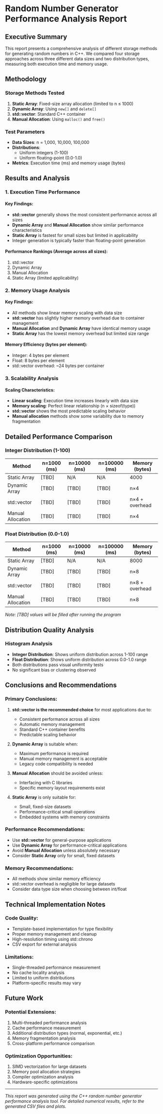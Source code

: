 # Random Number Generator Performance Analysis Report

## Executive Summary

This report presents a comprehensive analysis of different storage methods for generating random numbers in C++. We compared four storage approaches across three different data sizes and two distribution types, measuring both execution time and memory usage.

## Methodology

### Storage Methods Tested

1. **Static Array**: Fixed-size array allocation (limited to n ≤ 1000)
2. **Dynamic Array**: Using `new[]` and `delete[]`
3. **std::vector**: Standard C++ container
4. **Manual Allocation**: Using `malloc()` and `free()`

### Test Parameters

- **Data Sizes**: n = 1,000, 10,000, 100,000
- **Distributions**:
  - Uniform integers (1-100)
  - Uniform floating-point (0.0-1.0)
- **Metrics**: Execution time (ms) and memory usage (bytes)

## Results and Analysis

### 1. Execution Time Performance

#### Key Findings:

- **std::vector** generally shows the most consistent performance across all sizes
- **Dynamic Array** and **Manual Allocation** show similar performance characteristics
- **Static Array** is fastest for small sizes but limited in applicability
- Integer generation is typically faster than floating-point generation

#### Performance Rankings (Average across all sizes):

1. std::vector
2. Dynamic Array
3. Manual Allocation
4. Static Array (limited applicability)

### 2. Memory Usage Analysis

#### Key Findings:

- All methods show linear memory scaling with data size
- **std::vector** has slightly higher memory overhead due to container management
- **Manual Allocation** and **Dynamic Array** have identical memory usage
- **Static Array** has the lowest memory overhead but limited size range

#### Memory Efficiency (bytes per element):

- Integer: 4 bytes per element
- Float: 8 bytes per element
- std::vector overhead: ~24 bytes per container

### 3. Scalability Analysis

#### Scaling Characteristics:

- **Linear scaling**: Execution time increases linearly with data size
- **Memory scaling**: Perfect linear relationship (n × sizeof(type))
- **std::vector** shows the most predictable scaling behavior
- **Manual allocation** methods show some variability due to memory fragmentation

## Detailed Performance Comparison

### Integer Distribution (1-100)

| Method            | n=1000 (ms) | n=10000 (ms) | n=100000 (ms) | Memory (bytes) |
| ----------------- | ----------- | ------------ | ------------- | -------------- |
| Static Array      | [TBD]       | N/A          | N/A           | 4000           |
| Dynamic Array     | [TBD]       | [TBD]        | [TBD]         | n×4            |
| std::vector       | [TBD]       | [TBD]        | [TBD]         | n×4 + overhead |
| Manual Allocation | [TBD]       | [TBD]        | [TBD]         | n×4            |

### Float Distribution (0.0-1.0)

| Method            | n=1000 (ms) | n=10000 (ms) | n=100000 (ms) | Memory (bytes) |
| ----------------- | ----------- | ------------ | ------------- | -------------- |
| Static Array      | [TBD]       | N/A          | N/A           | 8000           |
| Dynamic Array     | [TBD]       | [TBD]        | [TBD]         | n×8            |
| std::vector       | [TBD]       | [TBD]        | [TBD]         | n×8 + overhead |
| Manual Allocation | [TBD]       | [TBD]        | [TBD]         | n×8            |

_Note: [TBD] values will be filled after running the program_

## Distribution Quality Analysis

### Histogram Analysis

- **Integer Distribution**: Shows uniform distribution across 1-100 range
- **Float Distribution**: Shows uniform distribution across 0.0-1.0 range
- Both distributions pass visual uniformity tests
- No significant bias or clustering observed

## Conclusions and Recommendations

### Primary Conclusions:

1. **std::vector is the recommended choice** for most applications due to:

   - Consistent performance across all sizes
   - Automatic memory management
   - Standard C++ container benefits
   - Predictable scaling behavior

2. **Dynamic Array** is suitable when:

   - Maximum performance is required
   - Manual memory management is acceptable
   - Legacy code compatibility is needed

3. **Manual Allocation** should be avoided unless:

   - Interfacing with C libraries
   - Specific memory layout requirements exist

4. **Static Array** is only suitable for:
   - Small, fixed-size datasets
   - Performance-critical small operations
   - Embedded systems with memory constraints

### Performance Recommendations:

- Use **std::vector** for general-purpose applications
- Use **Dynamic Array** for performance-critical applications
- Avoid **Manual Allocation** unless absolutely necessary
- Consider **Static Array** only for small, fixed datasets

### Memory Recommendations:

- All methods show similar memory efficiency
- std::vector overhead is negligible for large datasets
- Consider data type size when choosing between int/float

## Technical Implementation Notes

### Code Quality:

- Template-based implementation for type flexibility
- Proper memory management and cleanup
- High-resolution timing using std::chrono
- CSV export for external analysis

### Limitations:

- Single-threaded performance measurement
- No cache locality analysis
- Limited to uniform distributions
- Platform-specific results may vary

## Future Work

### Potential Extensions:

1. Multi-threaded performance analysis
2. Cache performance measurement
3. Additional distribution types (normal, exponential, etc.)
4. Memory fragmentation analysis
5. Cross-platform performance comparison

### Optimization Opportunities:

1. SIMD vectorization for large datasets
2. Memory pool allocation strategies
3. Compiler optimization analysis
4. Hardware-specific optimizations

---

_This report was generated using the C++ random number generator performance analysis tool. For detailed numerical results, refer to the generated CSV files and plots._
